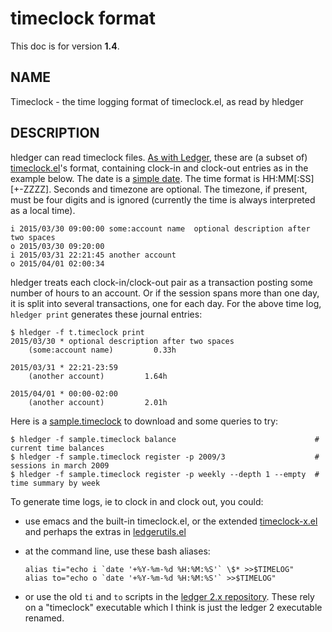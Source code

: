 <div class="docversions"></div>
<div class="pagetoc">
<!-- toc -->
</div>

# timeclock format

This doc is for version **1.4**. 

## NAME

Timeclock - the time logging format of timeclock.el, as read by hledger

## DESCRIPTION

hledger can read timeclock files. [As with
Ledger](http://ledger-cli.org/3.0/doc/ledger3.html#Time-Keeping), these
are (a subset of)
[timeclock.el](http://www.emacswiki.org/emacs/TimeClock)'s format,
containing clock-in and clock-out entries as in the example below. The
date is a [simple date](#simple-dates). The time format is
HH:MM\[:SS\]\[+-ZZZZ\]. Seconds and timezone are optional. The timezone,
if present, must be four digits and is ignored (currently the time is
always interpreted as a local time).

``` {.timeclock}
i 2015/03/30 09:00:00 some:account name  optional description after two spaces
o 2015/03/30 09:20:00
i 2015/03/31 22:21:45 another account
o 2015/04/01 02:00:34
```

hledger treats each clock-in/clock-out pair as a transaction posting
some number of hours to an account. Or if the session spans more than
one day, it is split into several transactions, one for each day. For
the above time log, `hledger print` generates these journal entries:

``` {.shell}
$ hledger -f t.timeclock print
2015/03/30 * optional description after two spaces
    (some:account name)         0.33h

2015/03/31 * 22:21-23:59
    (another account)         1.64h

2015/04/01 * 00:00-02:00
    (another account)         2.01h
```

Here is a
[sample.timeclock](https://raw.github.com/simonmichael/hledger/master/examples/sample.timeclock)
to download and some queries to try:

``` {.shell}
$ hledger -f sample.timeclock balance                               # current time balances
$ hledger -f sample.timeclock register -p 2009/3                    # sessions in march 2009
$ hledger -f sample.timeclock register -p weekly --depth 1 --empty  # time summary by week
```

To generate time logs, ie to clock in and clock out, you could:

-   use emacs and the built-in timeclock.el, or the extended
    [timeclock-x.el](http://www.emacswiki.org/emacs/timeclock-x.el) and
    perhaps the extras in
    [ledgerutils.el](http://hub.darcs.net/simon/ledgertools/ledgerutils.el)

-   at the command line, use these bash aliases:

    ``` {.shell}
    alias ti="echo i `date '+%Y-%m-%d %H:%M:%S'` \$* >>$TIMELOG"
    alias to="echo o `date '+%Y-%m-%d %H:%M:%S'` >>$TIMELOG"
    ```

-   or use the old `ti` and `to` scripts in the [ledger 2.x
    repository](https://github.com/ledger/ledger/tree/maint/scripts).
    These rely on a "timeclock" executable which I think is just the
    ledger 2 executable renamed.


